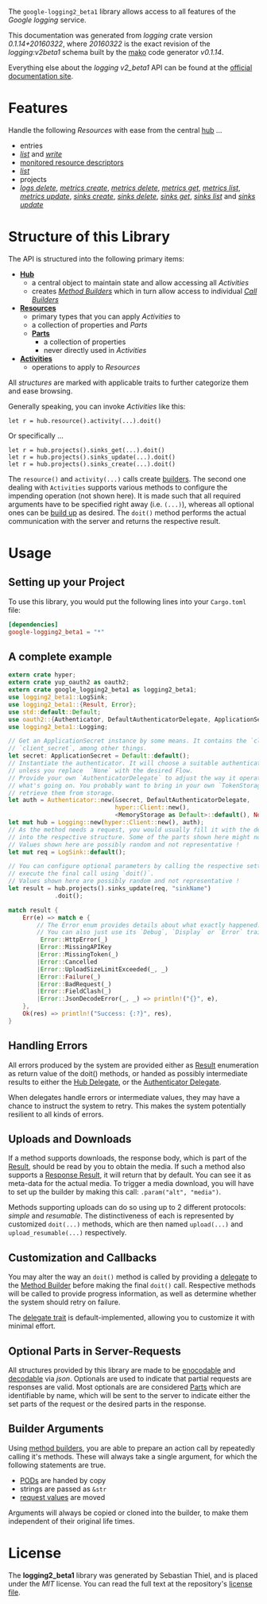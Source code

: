 <!---
DO NOT EDIT !
This file was generated automatically from 'src/mako/api/README.md.mako'
DO NOT EDIT !
-->
The `google-logging2_beta1` library allows access to all features of the *Google logging* service.

This documentation was generated from *logging* crate version *0.1.14+20160322*, where *20160322* is the exact revision of the *logging:v2beta1* schema built by the [mako](http://www.makotemplates.org/) code generator *v0.1.14*.

Everything else about the *logging* *v2_beta1* API can be found at the
[official documentation site](https://cloud.google.com/logging/docs/).
# Features

Handle the following *Resources* with ease from the central [hub](http://byron.github.io/google-apis-rs/google_logging2_beta1/struct.Logging.html) ... 

* entries
 * [*list*](http://byron.github.io/google-apis-rs/google_logging2_beta1/struct.EntryListCall.html) and [*write*](http://byron.github.io/google-apis-rs/google_logging2_beta1/struct.EntryWriteCall.html)
* [monitored resource descriptors](http://byron.github.io/google-apis-rs/google_logging2_beta1/struct.MonitoredResourceDescriptor.html)
 * [*list*](http://byron.github.io/google-apis-rs/google_logging2_beta1/struct.MonitoredResourceDescriptorListCall.html)
* projects
 * [*logs delete*](http://byron.github.io/google-apis-rs/google_logging2_beta1/struct.ProjectLogDeleteCall.html), [*metrics create*](http://byron.github.io/google-apis-rs/google_logging2_beta1/struct.ProjectMetricCreateCall.html), [*metrics delete*](http://byron.github.io/google-apis-rs/google_logging2_beta1/struct.ProjectMetricDeleteCall.html), [*metrics get*](http://byron.github.io/google-apis-rs/google_logging2_beta1/struct.ProjectMetricGetCall.html), [*metrics list*](http://byron.github.io/google-apis-rs/google_logging2_beta1/struct.ProjectMetricListCall.html), [*metrics update*](http://byron.github.io/google-apis-rs/google_logging2_beta1/struct.ProjectMetricUpdateCall.html), [*sinks create*](http://byron.github.io/google-apis-rs/google_logging2_beta1/struct.ProjectSinkCreateCall.html), [*sinks delete*](http://byron.github.io/google-apis-rs/google_logging2_beta1/struct.ProjectSinkDeleteCall.html), [*sinks get*](http://byron.github.io/google-apis-rs/google_logging2_beta1/struct.ProjectSinkGetCall.html), [*sinks list*](http://byron.github.io/google-apis-rs/google_logging2_beta1/struct.ProjectSinkListCall.html) and [*sinks update*](http://byron.github.io/google-apis-rs/google_logging2_beta1/struct.ProjectSinkUpdateCall.html)




# Structure of this Library

The API is structured into the following primary items:

* **[Hub](http://byron.github.io/google-apis-rs/google_logging2_beta1/struct.Logging.html)**
    * a central object to maintain state and allow accessing all *Activities*
    * creates [*Method Builders*](http://byron.github.io/google-apis-rs/google_logging2_beta1/trait.MethodsBuilder.html) which in turn
      allow access to individual [*Call Builders*](http://byron.github.io/google-apis-rs/google_logging2_beta1/trait.CallBuilder.html)
* **[Resources](http://byron.github.io/google-apis-rs/google_logging2_beta1/trait.Resource.html)**
    * primary types that you can apply *Activities* to
    * a collection of properties and *Parts*
    * **[Parts](http://byron.github.io/google-apis-rs/google_logging2_beta1/trait.Part.html)**
        * a collection of properties
        * never directly used in *Activities*
* **[Activities](http://byron.github.io/google-apis-rs/google_logging2_beta1/trait.CallBuilder.html)**
    * operations to apply to *Resources*

All *structures* are marked with applicable traits to further categorize them and ease browsing.

Generally speaking, you can invoke *Activities* like this:

```Rust,ignore
let r = hub.resource().activity(...).doit()
```

Or specifically ...

```ignore
let r = hub.projects().sinks_get(...).doit()
let r = hub.projects().sinks_update(...).doit()
let r = hub.projects().sinks_create(...).doit()
```

The `resource()` and `activity(...)` calls create [builders][builder-pattern]. The second one dealing with `Activities` 
supports various methods to configure the impending operation (not shown here). It is made such that all required arguments have to be 
specified right away (i.e. `(...)`), whereas all optional ones can be [build up][builder-pattern] as desired.
The `doit()` method performs the actual communication with the server and returns the respective result.

# Usage

## Setting up your Project

To use this library, you would put the following lines into your `Cargo.toml` file:

```toml
[dependencies]
google-logging2_beta1 = "*"
```

## A complete example

```Rust
extern crate hyper;
extern crate yup_oauth2 as oauth2;
extern crate google_logging2_beta1 as logging2_beta1;
use logging2_beta1::LogSink;
use logging2_beta1::{Result, Error};
use std::default::Default;
use oauth2::{Authenticator, DefaultAuthenticatorDelegate, ApplicationSecret, MemoryStorage};
use logging2_beta1::Logging;

// Get an ApplicationSecret instance by some means. It contains the `client_id` and 
// `client_secret`, among other things.
let secret: ApplicationSecret = Default::default();
// Instantiate the authenticator. It will choose a suitable authentication flow for you, 
// unless you replace  `None` with the desired Flow.
// Provide your own `AuthenticatorDelegate` to adjust the way it operates and get feedback about 
// what's going on. You probably want to bring in your own `TokenStorage` to persist tokens and
// retrieve them from storage.
let auth = Authenticator::new(&secret, DefaultAuthenticatorDelegate,
                              hyper::Client::new(),
                              <MemoryStorage as Default>::default(), None);
let mut hub = Logging::new(hyper::Client::new(), auth);
// As the method needs a request, you would usually fill it with the desired information
// into the respective structure. Some of the parts shown here might not be applicable !
// Values shown here are possibly random and not representative !
let mut req = LogSink::default();

// You can configure optional parameters by calling the respective setters at will, and
// execute the final call using `doit()`.
// Values shown here are possibly random and not representative !
let result = hub.projects().sinks_update(req, "sinkName")
             .doit();

match result {
    Err(e) => match e {
        // The Error enum provides details about what exactly happened.
        // You can also just use its `Debug`, `Display` or `Error` traits
         Error::HttpError(_)
        |Error::MissingAPIKey
        |Error::MissingToken(_)
        |Error::Cancelled
        |Error::UploadSizeLimitExceeded(_, _)
        |Error::Failure(_)
        |Error::BadRequest(_)
        |Error::FieldClash(_)
        |Error::JsonDecodeError(_, _) => println!("{}", e),
    },
    Ok(res) => println!("Success: {:?}", res),
}

```
## Handling Errors

All errors produced by the system are provided either as [Result](http://byron.github.io/google-apis-rs/google_logging2_beta1/enum.Result.html) enumeration as return value of 
the doit() methods, or handed as possibly intermediate results to either the 
[Hub Delegate](http://byron.github.io/google-apis-rs/google_logging2_beta1/trait.Delegate.html), or the [Authenticator Delegate](http://byron.github.io/google-apis-rs/google_logging2_beta1/../yup-oauth2/trait.AuthenticatorDelegate.html).

When delegates handle errors or intermediate values, they may have a chance to instruct the system to retry. This 
makes the system potentially resilient to all kinds of errors.

## Uploads and Downloads
If a method supports downloads, the response body, which is part of the [Result](http://byron.github.io/google-apis-rs/google_logging2_beta1/enum.Result.html), should be
read by you to obtain the media.
If such a method also supports a [Response Result](http://byron.github.io/google-apis-rs/google_logging2_beta1/trait.ResponseResult.html), it will return that by default.
You can see it as meta-data for the actual media. To trigger a media download, you will have to set up the builder by making
this call: `.param("alt", "media")`.

Methods supporting uploads can do so using up to 2 different protocols: 
*simple* and *resumable*. The distinctiveness of each is represented by customized 
`doit(...)` methods, which are then named `upload(...)` and `upload_resumable(...)` respectively.

## Customization and Callbacks

You may alter the way an `doit()` method is called by providing a [delegate](http://byron.github.io/google-apis-rs/google_logging2_beta1/trait.Delegate.html) to the 
[Method Builder](http://byron.github.io/google-apis-rs/google_logging2_beta1/trait.CallBuilder.html) before making the final `doit()` call. 
Respective methods will be called to provide progress information, as well as determine whether the system should 
retry on failure.

The [delegate trait](http://byron.github.io/google-apis-rs/google_logging2_beta1/trait.Delegate.html) is default-implemented, allowing you to customize it with minimal effort.

## Optional Parts in Server-Requests

All structures provided by this library are made to be [enocodable](http://byron.github.io/google-apis-rs/google_logging2_beta1/trait.RequestValue.html) and 
[decodable](http://byron.github.io/google-apis-rs/google_logging2_beta1/trait.ResponseResult.html) via *json*. Optionals are used to indicate that partial requests are responses 
are valid.
Most optionals are are considered [Parts](http://byron.github.io/google-apis-rs/google_logging2_beta1/trait.Part.html) which are identifiable by name, which will be sent to 
the server to indicate either the set parts of the request or the desired parts in the response.

## Builder Arguments

Using [method builders](http://byron.github.io/google-apis-rs/google_logging2_beta1/trait.CallBuilder.html), you are able to prepare an action call by repeatedly calling it's methods.
These will always take a single argument, for which the following statements are true.

* [PODs][wiki-pod] are handed by copy
* strings are passed as `&str`
* [request values](http://byron.github.io/google-apis-rs/google_logging2_beta1/trait.RequestValue.html) are moved

Arguments will always be copied or cloned into the builder, to make them independent of their original life times.

[wiki-pod]: http://en.wikipedia.org/wiki/Plain_old_data_structure
[builder-pattern]: http://en.wikipedia.org/wiki/Builder_pattern
[google-go-api]: https://github.com/google/google-api-go-client

# License
The **logging2_beta1** library was generated by Sebastian Thiel, and is placed 
under the *MIT* license.
You can read the full text at the repository's [license file][repo-license].

[repo-license]: https://github.com/Byron/google-apis-rs/LICENSE.md
